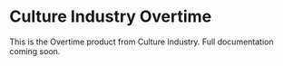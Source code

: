 # Culture Industry Overtime 

This is the Overtime product from Culture Industry. Full documentation coming soon. 
